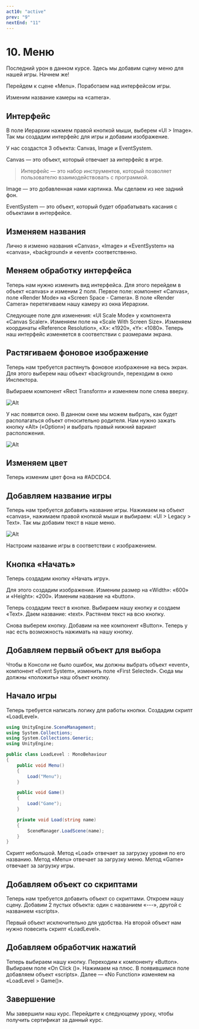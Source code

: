 ```yaml
---
act10: "active"
prev: "9"
nextEnd: "11"
---
```


# 10. Меню

Последний урон в данном курсе. Здесь мы добавим сцену меню для нашей игры. Начнем же!

Перейдем к сцене «Menu». Поработаем над интерфейсом игры.

Изменим название камеры на «camera».

## Интерфейс

В поле Иерархии нажмем правой кнопкой мыши, выберем «UI > Image». Так мы создадим интерфейс для игры и добавим изображение.

У нас создастся 3 объекта: Canvas, Image и EventSystem.

Canvas — это объект, который отвечает за интерфейс в игре.

> Интерфейс — это набор инструментов, который позволяет пользователю взаимодействовать с программой.

Image — это добавленная нами картинка. Мы сделаем из нее задний фон.

EventSystem — это объект, который будет обрабатывать касания с объектами в интерфейсе.

## Изменяем названия

Лично я изменю названия «Canvas», «Image» и «EventSystem» на «canvas», «background» и «event» соответственно.

## Меняем обработку интерфейса

Теперь нам нужно изменить вид интерфейса. Для этого перейдем в объект «canvas» и изменим 2 поля. Первое поле: компонент «Canvas», поле «Render Mode» на «Screen Space - Camera». В поле «Render Camera» перетягиваем нашу камеру из окна Иерархии.

Следующее поле для изменения: «UI Scale Mode» у компонента «Canvas Scaler». Изменяем поле на «Scale With Screen Size». Изменяем координаты «Reference Resolution», «X»: «1920», «Y»: «1080». Теперь наш интерфейс изменяется в соответствии с размерами экрана.

## Растягиваем фоновое изображение

Теперь нам требуется растянуть фоновое изображение на весь экран. Для этого выберем наш объект «background», переходим в окно Инспектора.

Выбираем компонент «Rect Transform» и изменяем поле слева вверху.

![Alt](../data/less10/less10__01.jpg)

У нас появится окно. В данном окне мы можем выбрать, как будет располагаться объект относительно родителя. Нам нужно зажать кнопку «Alt» («Option») и выбрать правый нижний вариант расположения.

![Alt](../data/less10/less10__02.jpg)

## Изменяем цвет

Теперь изменим цвет фона на #ADCDC4.

## Добавляем название игры

Теперь нам требуется добавить название игры. Нажимаем на объект «canvas», нажимаем правой кнопкой мыши и выбираем: «UI > Legacy > Text». Так мы добавим текст в наше меню.

![Alt](../data/less10/less10__03.jpg)

Настроим название игры в соответствии с изображением.

## Кнопка «Начать»

Теперь создадим кнопку «Начать игру».

Для этого создадим изображение. Изменим размер на «Width»: «600» и «Height»: «200». Изменим название на «button».

Теперь создадим текст в кнопке. Выбираем нашу кнопку и создаем «Text». Даем название: «text». Растянем текст на всю кнопку.

Снова выберем кнопку. Добавим на нее компонент «Button». Теперь у нас есть возможность нажимать на нашу кнопку.

## Добавляем первый объект для выбора

Чтобы в Консоли не было ошибок, мы должны выбрать объект «event», компонент «Event System», изменить поле «First Selected». Сюда мы должны «положить» наш объект кнопку.

## Начало игры

Теперь требуется написать логику для работы кнопки. Создадим скрипт «LoadLevel».

```C#
using UnityEngine.SceneManagement;
using System.Collections;
using System.Collections.Generic;
using UnityEngine;

public class LoadLevel : MonoBehaviour
{
    public void Menu()
    {
        Load("Menu");
    }

    public void Game()
    {
        Load("Game");
    }

    private void Load(string name)
    {
        SceneManager.LoadScene(name);
    }
}
```

Скрипт небольшой. Метод «Load» отвечает за загрузку уровня по его названию. Метод «Menu» отвечает за загрузку меню. Метод «Game» отвечает за загрузку игры.

## Добавляем объект со скриптами

Теперь нам требуется добавить объект со скриптами. Откроем нашу сцену. Добавим 2 пустых объекта: один с названием «---», другой с названием «scripts».

Первый объект исключительно для удобства. На второй объект нам нужно повесить скрипт «LoadLevel».

## Добавляем обработчик нажатий

Теперь выбираем нашу кнопку. Переходим к компоненту «Button». Выбираем поле «On Click ()». Нажимаем на плюс. В появившимся поле добавляем объект «scripts». Далее — «No Function» изменяем на «LoadLevel > Game()».

## Завершение

Мы завершили наш курс. Перейдите к следующему уроку, чтобы получить сертификат за данный курс.
